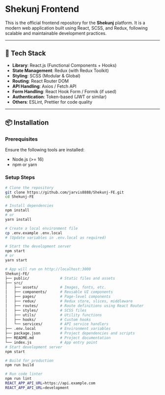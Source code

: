 # Shekunj Frontend

This is the official frontend repository for the **Shekunj** platform. It is a modern web application built using React, SCSS, and Redux, following scalable and maintainable development practices.

---

## 🚀 Tech Stack

- **Library**: React.js (Functional Components + Hooks)
- **State Management**: Redux (with Redux Toolkit)
- **Styling**: SCSS (Modular & Global)
- **Routing**: React Router DOM
- **API Handling**: Axios / Fetch API
- **Form Handling**: React Hook Form / Formik (if used)
- **Authentication**: Token-based (JWT or similar)
- **Others**: ESLint, Prettier for code quality

---

## 📦 Installation

### Prerequisites

Ensure the following tools are installed:

- Node.js (>= 16)
- npm or yarn

### Setup Steps

```bash
# Clone the repository
git clone https://github.com/jarvis8888/Shekunj-FE.git
cd Shekunj-FE

# Install dependencies
npm install
# or
yarn install

# Create a local environment file
cp .env.example .env.local
# (Update variables in .env.local as required)

# Start the development server
npm start
# or
yarn start

# App will run on http://localhost:3000
Shekunj-FE/
├── public/              # Static files and assets
├── src/
│   ├── assets/          # Images, fonts, etc.
│   ├── components/      # Reusable UI components
│   ├── pages/           # Page-level components
│   ├── redux/           # Redux store, slices, middleware
│   ├── routes/          # Route definitions using React Router
│   ├── styles/          # SCSS files
│   ├── utils/           # Utility functions
│   ├── hooks/           # Custom hooks
│   └── services/        # API service handlers
├── .env.local           # Environment variables
├── package.json         # Project dependencies and scripts
├── README.md            # Project documentation
└── index.js             # App entry point
# Start development server
npm start

# Build for production
npm run build

# Run code linter
npm run lint
REACT_APP_API_URL=https://api.example.com
REACT_APP_API_URL=development
